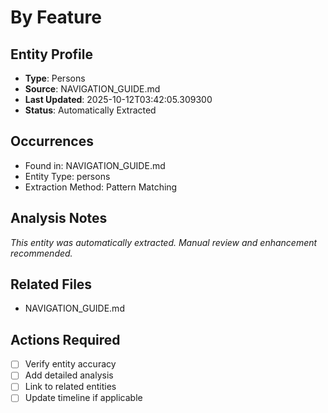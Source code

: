 # By Feature

## Entity Profile
- **Type**: Persons
- **Source**: NAVIGATION_GUIDE.md
- **Last Updated**: 2025-10-12T03:42:05.309300
- **Status**: Automatically Extracted

## Occurrences
- Found in: NAVIGATION_GUIDE.md
- Entity Type: persons
- Extraction Method: Pattern Matching

## Analysis Notes
*This entity was automatically extracted. Manual review and enhancement recommended.*

## Related Files
- NAVIGATION_GUIDE.md

## Actions Required
- [ ] Verify entity accuracy
- [ ] Add detailed analysis
- [ ] Link to related entities
- [ ] Update timeline if applicable
